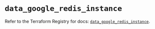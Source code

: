 # `data_google_redis_instance`

Refer to the Terraform Registry for docs: [`data_google_redis_instance`](https://registry.terraform.io/providers/hashicorp/google/6.15.0/docs/data-sources/redis_instance).
